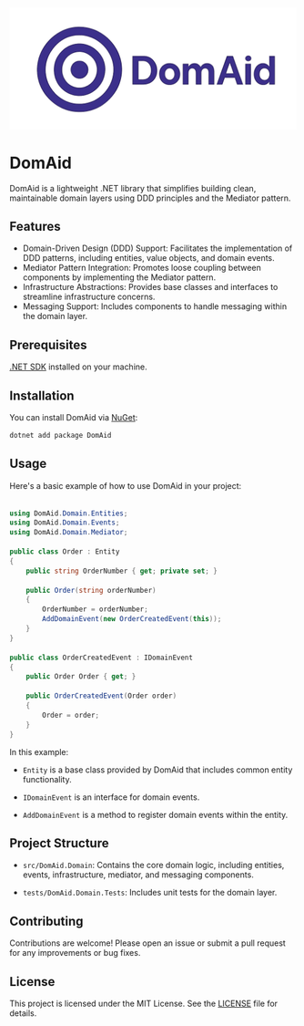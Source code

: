 ![DomAid is a lightweight .NET library that simplifies building clean, maintainable domain layers using DDD principles and the Mediator pattern.](https://github.com/leo-oliveira-eng/DomAid/blob/main/images/logo.png)

# DomAid

DomAid is a lightweight .NET library that simplifies building clean, maintainable domain layers using DDD principles and the Mediator pattern.

## Features
- Domain-Driven Design (DDD) Support: Facilitates the implementation of DDD patterns, including entities, value objects, and domain events.
- Mediator Pattern Integration: Promotes loose coupling between components by implementing the Mediator pattern.
- Infrastructure Abstractions: Provides base classes and interfaces to streamline infrastructure concerns.
- Messaging Support: Includes components to handle messaging within the domain layer.

## Prerequisites
[.NET SDK](https://dotnet.microsoft.com/download) installed on your machine.

## Installation
You can install DomAid via [NuGet](https://www.nuget.org/):

```bash
dotnet add package DomAid
```

## Usage

Here's a basic example of how to use DomAid in your project:

```csharp

using DomAid.Domain.Entities;
using DomAid.Domain.Events;
using DomAid.Domain.Mediator;

public class Order : Entity
{
    public string OrderNumber { get; private set; }

    public Order(string orderNumber)
    {
        OrderNumber = orderNumber;
        AddDomainEvent(new OrderCreatedEvent(this));
    }
}

public class OrderCreatedEvent : IDomainEvent
{
    public Order Order { get; }

    public OrderCreatedEvent(Order order)
    {
        Order = order;
    }
}
```

In this example:

- `Entity` is a base class provided by DomAid that includes common entity functionality.

- `IDomainEvent` is an interface for domain events.

- `AddDomainEvent` is a method to register domain events within the entity.

## Project Structure

- `src/DomAid.Domain`: Contains the core domain logic, including entities, events, infrastructure, mediator, and messaging components.

- `tests/DomAid.Domain.Tests`: Includes unit tests for the domain layer.

## Contributing

Contributions are welcome! Please open an issue or submit a pull request for any improvements or bug fixes.

## License

This project is licensed under the MIT License. See the [LICENSE](https://github.com/leo-oliveira-eng/DomAid/blob/main/LICENSE) file for details.